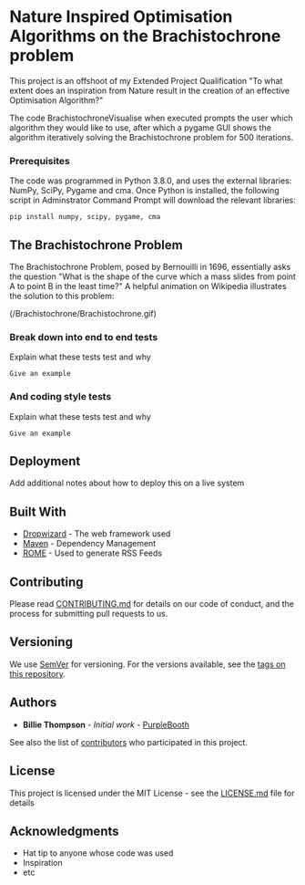 # Nature Inspired Optimisation Algorithms on the Brachistochrone problem

This project is an offshoot of my Extended Project Qualification "To what extent does an inspiration from Nature result in the creation of an effective Optimisation Algorithm?"

The code BrachistochroneVisualise when executed prompts the user which algorithm they would like to use, after which a pygame GUI shows the algorithm iteratively solving the Brachistochrone problem for 500 iterations.

### Prerequisites

The code was programmed in Python 3.8.0, and uses the external libraries: NumPy, SciPy, Pygame and cma. Once Python is installed, the following script in Adminstrator Command Prompt will download the relevant libraries:

```
pip install numpy, scipy, pygame, cma
```

## The Brachistochrone Problem

The Brachistochrone Problem, posed by Bernouilli in 1696, essentially asks the question "What is the shape of the curve which a mass slides from point A to point B in the least time?" A helpful animation on Wikipedia illustrates the solution to this problem:

(/Brachistochrone/Brachistochrone.gif)


### Break down into end to end tests

Explain what these tests test and why

```
Give an example
```

### And coding style tests

Explain what these tests test and why

```
Give an example
```

## Deployment

Add additional notes about how to deploy this on a live system

## Built With

* [Dropwizard](http://www.dropwizard.io/1.0.2/docs/) - The web framework used
* [Maven](https://maven.apache.org/) - Dependency Management
* [ROME](https://rometools.github.io/rome/) - Used to generate RSS Feeds

## Contributing

Please read [CONTRIBUTING.md](https://gist.github.com/PurpleBooth/b24679402957c63ec426) for details on our code of conduct, and the process for submitting pull requests to us.

## Versioning

We use [SemVer](http://semver.org/) for versioning. For the versions available, see the [tags on this repository](https://github.com/your/project/tags). 

## Authors

* **Billie Thompson** - *Initial work* - [PurpleBooth](https://github.com/PurpleBooth)

See also the list of [contributors](https://github.com/your/project/contributors) who participated in this project.

## License

This project is licensed under the MIT License - see the [LICENSE.md](LICENSE.md) file for details

## Acknowledgments

* Hat tip to anyone whose code was used
* Inspiration
* etc

